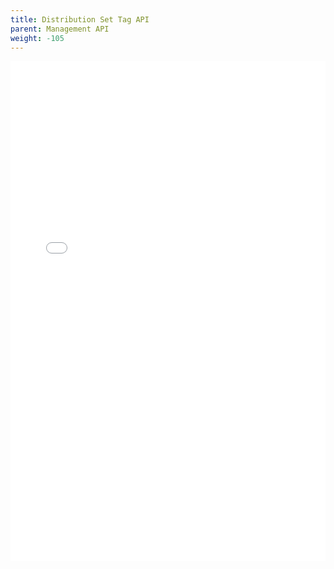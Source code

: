 ```yaml
--- 
title: Distribution Set Tag API
parent: Management API
weight: -105
---
```


<iframe width="100%" height="800px" frameborder="0" src="../../../rest-api/distributionsettag-api-guide.html"></iframe>